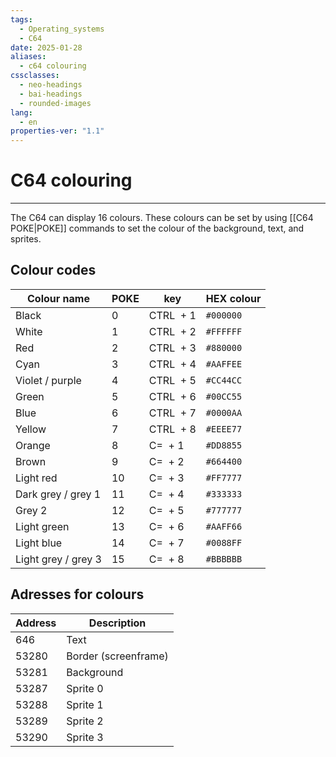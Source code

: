 ```yaml
---
tags:
  - Operating_systems
  - C64
date: 2025-01-28
aliases:
  - c64 colouring
cssclasses:
  - neo-headings
  - bai-headings
  - rounded-images
lang:
  - en
properties-ver: "1.1"
---
```

# C64 colouring

***
The C64 can display 16 colours. These colours can be set by using [[C64 POKE|POKE]] commands to set the colour of the background, text, and sprites.

## Colour codes

| Colour name         | POKE | key       | HEX colour |
| ------------------- | ---- | --------- | ---------- |
| Black               | 0    | CTRL  + 1 | `#000000`  |
| White               | 1    | CTRL  + 2 | `#FFFFFF`  |
| Red                 | 2    | CTRL  + 3 | `#880000`  |
| Cyan                | 3    | CTRL  + 4 | `#AAFFEE`  |
| Violet / purple     | 4    | CTRL  + 5 | `#CC44CC`  |
| Green               | 5    | CTRL  + 6 | `#00CC55`  |
| Blue                | 6    | CTRL  + 7 | `#0000AA`  |
| Yellow              | 7    | CTRL  + 8 | `#EEEE77`  |
| Orange              | 8    | C=  + 1   | `#DD8855`  |
| Brown               | 9    | C=  + 2   | `#664400`  |
| Light red           | 10   | C=  + 3   | `#FF7777`  |
| Dark grey / grey 1  | 11   | C=  + 4   | `#333333`  |
| Grey 2              | 12   | C=  + 5   | `#777777`  |
| Light green         | 13   | C=  + 6   | `#AAFF66`  |
| Light blue          | 14   | C=  + 7   | `#0088FF`  |
| Light grey / grey 3 | 15   | C=  + 8   | `#BBBBBB`  |

## Adresses for colours

| Address | Description          |
| ------- | -------------------- |
| 646     | Text                 |
| 53280   | Border (screenframe) |
| 53281   | Background           |
| 53287   | Sprite 0             |
| 53288   | Sprite 1             |
| 53289   | Sprite 2             |
| 53290   | Sprite 3             |
